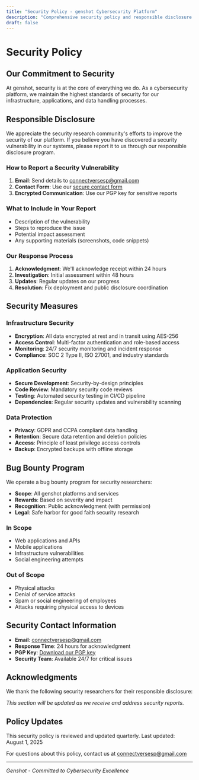 ```yaml
---
title: "Security Policy - genshot Cybersecurity Platform"
description: "Comprehensive security policy and responsible disclosure information for genshot's AI-powered cybersecurity testing platform."
draft: false
---
```


# Security Policy

## Our Commitment to Security

At genshot, security is at the core of everything we do. As a cybersecurity platform, we maintain the highest standards of security for our infrastructure, applications, and data handling processes.

## Responsible Disclosure

We appreciate the security research community's efforts to improve the security of our platform. If you believe you have discovered a security vulnerability in our systems, please report it to us through our responsible disclosure program.

### How to Report a Security Vulnerability

1. **Email**: Send details to connectversesp@gmail.com
2. **Contact Form**: Use our [secure contact form](/contact/)
3. **Encrypted Communication**: Use our PGP key for sensitive reports

### What to Include in Your Report

- Description of the vulnerability
- Steps to reproduce the issue
- Potential impact assessment
- Any supporting materials (screenshots, code snippets)

### Our Response Process

1. **Acknowledgment**: We'll acknowledge receipt within 24 hours
2. **Investigation**: Initial assessment within 48 hours
3. **Updates**: Regular updates on our progress
4. **Resolution**: Fix deployment and public disclosure coordination

## Security Measures

### Infrastructure Security

- **Encryption**: All data encrypted at rest and in transit using AES-256
- **Access Control**: Multi-factor authentication and role-based access
- **Monitoring**: 24/7 security monitoring and incident response
- **Compliance**: SOC 2 Type II, ISO 27001, and industry standards

### Application Security

- **Secure Development**: Security-by-design principles
- **Code Review**: Mandatory security code reviews
- **Testing**: Automated security testing in CI/CD pipeline
- **Dependencies**: Regular security updates and vulnerability scanning

### Data Protection

- **Privacy**: GDPR and CCPA compliant data handling
- **Retention**: Secure data retention and deletion policies
- **Access**: Principle of least privilege access controls
- **Backup**: Encrypted backups with offline storage

## Bug Bounty Program

We operate a bug bounty program for security researchers:

- **Scope**: All genshot platforms and services
- **Rewards**: Based on severity and impact
- **Recognition**: Public acknowledgment (with permission)
- **Legal**: Safe harbor for good faith security research

### In Scope

- Web applications and APIs
- Mobile applications
- Infrastructure vulnerabilities
- Social engineering attempts

### Out of Scope

- Physical attacks
- Denial of service attacks
- Spam or social engineering of employees
- Attacks requiring physical access to devices

## Security Contact Information

- **Email**: connectversesp@gmail.com
- **Response Time**: 24 hours for acknowledgment
- **PGP Key**: [Download our PGP key](/pgp-key.txt)
- **Security Team**: Available 24/7 for critical issues

## Acknowledgments

We thank the following security researchers for their responsible disclosure:

*This section will be updated as we receive and address security reports.*

## Policy Updates

This security policy is reviewed and updated quarterly. Last updated: August 1, 2025

For questions about this policy, contact us at connectversesp@gmail.com

---

*Genshot - Committed to Cybersecurity Excellence*
